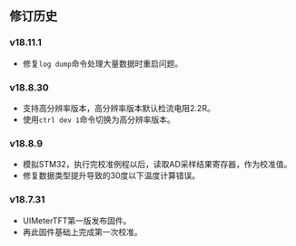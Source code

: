 ## 修订历史

### v18.11.1

- 修复`log dump`命令处理大量数据时重启问题。

### v18.8.30

- 支持高分辨率版本，高分辨率版本默认检流电阻2.2R。
- 使用`ctrl dev 1`命令切换为高分辨率版本。

### v18.8.9

- 模拟STM32，执行完校准例程以后，读取AD采样结果寄存器，作为校准值。
- 修复数据类型提升导致的30度以下温度计算错误。

### v18.7.31

- UIMeterTFT第一版发布固件。
- 再此固件基础上完成第一次校准。

